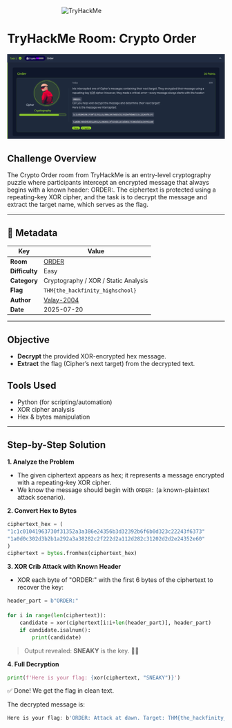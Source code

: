 <img src="https://tryhackme.com/img/THMlogo.png" alt="TryHackMe" width="250" style=" display: block;
  margin-left: auto;
  margin-right: auto;
  width: 50%;">

# TryHackMe Room: Crypto Order

![Task Screenshot](image.png)

## Challenge Overview

The Crypto Order room from TryHackMe is an entry-level cryptography puzzle where participants intercept an encrypted message that always begins with a known header: ORDER:. The ciphertext is protected using a repeating-key XOR cipher, and the task is to decrypt the message and extract the target name, which serves as the flag.

---

## 🧾 Metadata

| Key            | Value                                         |
| -------------- | --------------------------------------------- |
| **Room**       | [ORDER](https://tryhackme.com/room/hfb1order) |
| **Difficulty** | Easy                                          |
| **Category**   | Cryptography / XOR / Static Analysis          |
| **Flag**       | `THM{the_hackfinity_highschool}`        |
| **Author**     | [Valay-2004](https://github.com/Valay-2004)   |
| **Date**       | 2025-07-20                                    |

---

## Objective

- **Decrypt** the provided XOR-encrypted hex message.
- **Extract** the flag (Cipher’s next target) from the decrypted text.

## Tools Used

- Python (for scripting/automation)
- XOR cipher analysis
- Hex & bytes manipulation

---

## Step-by-Step Solution

**1. Analyze the Problem**

- The given ciphertext appears as hex; it represents a message encrypted with a repeating-key XOR cipher.
- We know the message should begin with `ORDER:` (a known-plaintext attack scenario).

**2. Convert Hex to Bytes**

```py
ciphertext_hex = (
"1c1c01041963730f31352a3a386e24356b3d32392b6f6b0d323c22243f6373"
"1a0d0c302d3b2b1a292a3a38282c2f222d2a112d282c31202d2d2e24352e60"
)
ciphertext = bytes.fromhex(ciphertext_hex)
```

**3. XOR Crib Attack with Known Header**

- XOR each byte of "ORDER:" with the first 6 bytes of the ciphertext to recover the key:

```py
header_part = b"ORDER:"

for i in range(len(ciphertext)):
    candidate = xor(ciphertext[i:i+len(header_part)], header_part)
    if candidate.isalnum():
        print(candidate)
```
> Output revealed: **SNEAKY** is the key. 🕵️‍♂️

**4. Full Decryption**
```py
print(f'Here is your flag: {xor(ciphertext, "SNEAKY")}')
```
✅ Done! We get the flag in clean text.   


The decrypted message is:
```go
Here is your flag: b'ORDER: Attack at dawn. Target: THM{the_hackfinity_highschool}.'
```
